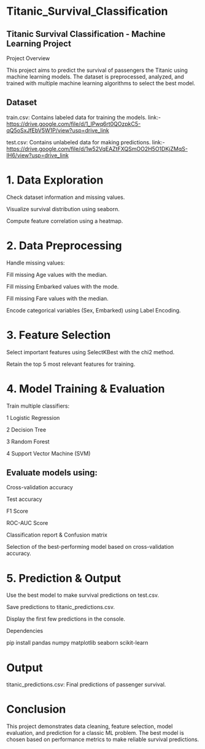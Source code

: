 # Titanic_Survival_Classification
## Titanic Survival Classification - Machine Learning Project

Project Overview

This project aims to predict the survival of passengers the Titanic using machine learning models. The dataset is preprocessed, analyzed, and trained with multiple machine learning algorithms to select the best model.

## Dataset

train.csv: Contains labeled data for training the models.
link:- https://drive.google.com/file/d/1_IPwq6rt0QOzpkC5-qQ5oSxJfEbV5W1P/view?usp=drive_link

test.csv: Contains unlabeled data for making predictions.
link:- https://drive.google.com/file/d/1w52VqEAZtFXQSmOO2H5O1DKjZMqS-IH6/view?usp=drive_link

# 1. Data Exploration

Check dataset information and missing values.

Visualize survival distribution using seaborn.

Compute feature correlation using a heatmap.

# 2. Data Preprocessing

Handle missing values:

Fill missing Age values with the median.

Fill missing Embarked values with the mode.

Fill missing Fare values with the median.

Encode categorical variables (Sex, Embarked) using Label Encoding.

# 3. Feature Selection

Select important features using SelectKBest with the chi2 method.

Retain the top 5 most relevant features for training.

# 4. Model Training & Evaluation

Train multiple classifiers:

   1 Logistic Regression

   2 Decision Tree

   3 Random Forest

   4 Support Vector Machine (SVM)

## Evaluate models using:

Cross-validation accuracy

Test accuracy

F1 Score

ROC-AUC Score

Classification report & Confusion matrix

Selection of the best-performing model based on cross-validation accuracy.

# 5. Prediction & Output

Use the best model to make survival predictions on test.csv.

Save predictions to titanic_predictions.csv.

Display the first few predictions in the console.

Dependencies

pip install pandas numpy matplotlib seaborn scikit-learn

# Output

titanic_predictions.csv: Final predictions of passenger survival.

# Conclusion

This project demonstrates data cleaning, feature selection, model evaluation, and prediction for a classic ML problem. The best model is chosen based on performance metrics to make reliable survival predictions.
